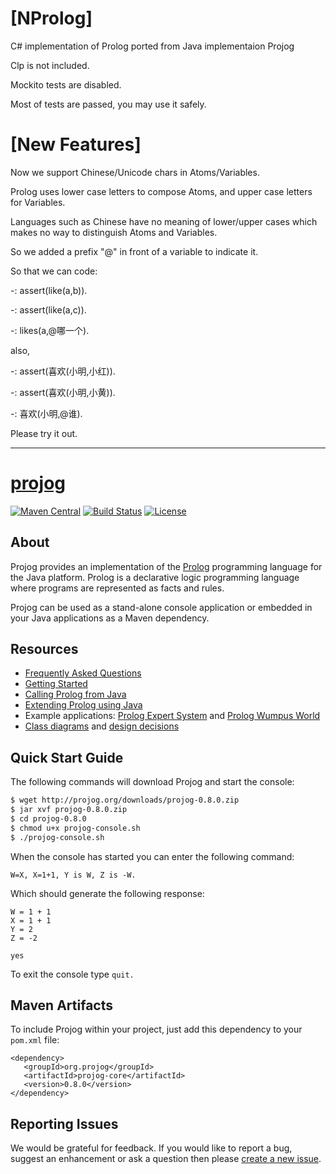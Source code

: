 # [NProlog]
C# implementation of Prolog ported from Java implementaion Projog

Clp is not included.

Mockito tests are disabled.

Most of tests are passed, you may use it safely.

# [New Features]

Now we support Chinese/Unicode chars in Atoms/Variables.

Prolog uses lower case letters to compose Atoms, and upper case letters for Variables.

Languages such as Chinese have no meaning of lower/upper cases which makes no way to distinguish Atoms and Variables.

So we added a prefix "@" in front of a variable to indicate it.

So that we can code:

-: assert(like(a,b)).

-: assert(like(a,c)).

-: likes(a,@哪一个).

also,

-: assert(喜欢(小明,小红)).

-: assert(喜欢(小明,小黄)).

-: 喜欢(小明,@谁).


Please try it out.

-----------------


# [projog](http://projog.org "Prolog interpreter for Java")
[![Maven Central](https://img.shields.io/maven-central/v/org.projog/projog-core.svg)](https://search.maven.org/search?q=g:org.projog)
[![Build Status](https://travis-ci.org/s-webber/projog.png?branch=master)](https://travis-ci.org/s-webber/projog)
[![License](https://img.shields.io/badge/license-Apache%20v2.0-blue.svg)](http://www.apache.org/licenses/LICENSE-2.0)

## About

Projog provides an implementation of the [Prolog](https://en.wikipedia.org/wiki/Prolog) programming language for the Java platform. Prolog is a declarative logic programming language where programs are represented as facts and rules.

Projog can be used as a stand-alone console application or embedded in your Java applications as a Maven dependency.

## Resources

- [Frequently Asked Questions](http://projog.org/faq.html)
- [Getting Started](http://projog.org/getting-started.html)
- [Calling Prolog from Java](http://projog.org/calling-prolog-from-java.html)
- [Extending Prolog using Java](http://projog.org/extending-prolog-with-java.html)
- Example applications: [Prolog Expert System](https://github.com/s-webber/prolog-expert-system) and [Prolog Wumpus World](https://github.com/s-webber/prolog-wumpus-world)
- [Class diagrams](http://projog.org/class-diagrams.html) and [design decisions](http://projog.org/design-decisions.html)

## Quick Start Guide

The following commands will download Projog and start the console:

```sh
$ wget http://projog.org/downloads/projog-0.8.0.zip
$ jar xvf projog-0.8.0.zip
$ cd projog-0.8.0
$ chmod u+x projog-console.sh
$ ./projog-console.sh
```

When the console has started you can enter the following command:

```
W=X, X=1+1, Y is W, Z is -W.
```

Which should generate the following response:

```
W = 1 + 1
X = 1 + 1
Y = 2
Z = -2

yes
```

To exit the console type `quit.`

## Maven Artifacts

To include Projog within your project, just add this dependency to your `pom.xml` file:

```
<dependency>
   <groupId>org.projog</groupId>
   <artifactId>projog-core</artifactId>
   <version>0.8.0</version>
</dependency>
```

## Reporting Issues

We would be grateful for feedback. If you would like to report a bug, suggest an enhancement or ask a question then please [create a new issue](https://github.com/s-webber/projog/issues/new).
